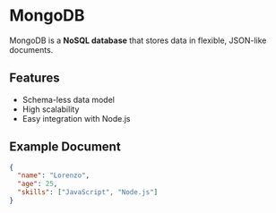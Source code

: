 # MongoDB

MongoDB is a **NoSQL database** that stores data in flexible, JSON-like documents.

## Features

- Schema-less data model
- High scalability
- Easy integration with Node.js

## Example Document

```json
{
  "name": "Lorenzo",
  "age": 25,
  "skills": ["JavaScript", "Node.js"]
}

